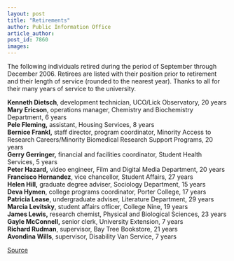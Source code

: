 ```yaml
---
layout: post
title: "Retirements"
author: Public Information Office
article_author: 
post_id: 7860
images:
---
```


<a name="content" id="content"></a>
<p>
  The following individuals retired during the period of September through December 2006. Retirees are listed with their position prior to retirement and their length of service (rounded to the nearest year). Thanks to all for their many years of service to the university.
</p>
<p>
  <strong>Kenneth Dietsch</strong>, development technician, UCO/Lick Observatory, 20 years<strong><br>
  Mary Ericson</strong>, operations manager, Chemistry and Biochemistry Department, 6 years <strong><br>
  <b>Pele Fleming,</b></strong> assistant, Housing Services, 8 years<br>
  <strong>Bernice Frankl,</strong> staff director, program coordinator, Minority Access to Research Careers/Minority Biomedical Research Support Programs, 20 years <strong><br>
  <b>Gerry Gerringer,</b></strong> financial and facilities coordinator, Student Health Services, 5 years <strong><br>
  Peter Hazard,</strong> video engineer, Film and Digital Media Department, 20 years<br>
  <b>Francisco Hernandez</b>, vice chancellor, Student Affairs, 27 years<br>
  <b>Helen Hill,</b> graduate degree adviser, Sociology Department, 15 years<br>
  <b>Deva Hymen</b>, college programs coordinator, Porter College, 17 years<br>
  <b>Patricia Lease</b>, undergraduate adviser, Literature Department, 29 years<br>
  <b>Marcia Levitsky</b>, student affairs officer, College Nine, 19 years<br>
  <b>James Lewis,</b> research chemist, Physical and Biological Sciences, 23 years<br>
  <b>Gayle McConnell</b><b>,</b> senior clerk, University Extension, 7 years<br>
  <b>Richard Rudman</b>, supervisor, Bay Tree Bookstore, 21 years<br>
  <strong>Avondina Wills</strong>, supervisor, Disability Van Service, 7 years<br>
</p>
<p><a href="http://www1.ucsc.edu/currents/06-07/01-29/retirements.asp" title="Permalink to retirements">Source</a></p>

